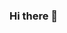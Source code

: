 ### Hi there 👋

<!--
**Nargon271/Nargon271** is a ✨ _special_ ✨ repository because its `README.md` (this file) appears on your GitHub profile.

[![Top Langs](https://github-readme-stats.vercel.app/api/top-langs/?username=Nargon271)](https://github.com/anuraghazra/github-readme-stats)


- 🔭 I’m currently working on ...
- 🌱 I’m currently learning ...
- 👯 I’m looking to collaborate on ...
- 📫 How to reach me: ...
- ⚡ Fun fact: ...
